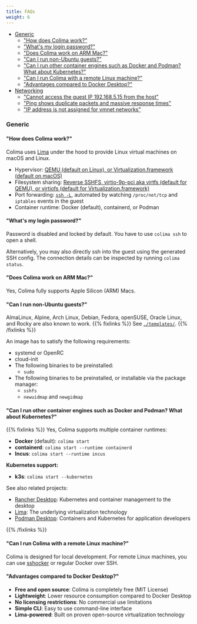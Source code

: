 ```yaml
---
title: FAQs
weight: 6
---
```


<!-- doctoc: https://github.com/thlorenz/doctoc -->

<!-- START doctoc generated TOC please keep comment here to allow auto update -->
<!-- DON'T EDIT THIS SECTION, INSTEAD RE-RUN doctoc TO UPDATE -->

- [Generic](#generic)
  - ["How does Colima work?"](#how-does-colima-work)
  - ["What's my login password?"](#whats-my-login-password)
  - ["Does Colima work on ARM Mac?"](#does-colima-work-on-arm-mac)
  - ["Can I run non-Ubuntu guests?"](#can-i-run-non-ubuntu-guests)
  - ["Can I run other container engines such as Docker and Podman? What about Kubernetes?"](#can-i-run-other-container-engines-such-as-docker-and-podman-what-about-kubernetes)
  - ["Can I run Colima with a remote Linux machine?"](#can-i-run-colima-with-a-remote-linux-machine)
  - ["Advantages compared to Docker Desktop?"](#advantages-compared-to-docker-desktop)
- [Networking](#networking)
  - ["Cannot access the guest IP 192.168.5.15 from the host"](#cannot-access-the-guest-ip-192168515-from-the-host)
  - ["Ping shows duplicate packets and massive response times"](#ping-shows-duplicate-packets-and-massive-response-times)
  - ["IP address is not assigned for vmnet networks"](#ip-address-is-not-assigned-for-vmnet-networks)

### Generic

#### "How does Colima work?"

Colima uses [Lima](https://github.com/lima-vm/lima) under the hood to provide Linux virtual machines on macOS and Linux.

- Hypervisor: [QEMU (default on Linux), or Virtualization.framework (default on macOS)](../config/vmtype/)
- Filesystem sharing: [Reverse SSHFS, virtio-9p-pci aka virtfs (default for QEMU), or virtiofs (default for Virtualization.framework)](../config/mount/)
- Port forwarding: [`ssh -L`](../config/port), automated by watching `/proc/net/tcp` and `iptables` events in the guest
- Container runtime: Docker (default), containerd, or Podman

#### "What's my login password?"

Password is disabled and locked by default.
You have to use `colima ssh` to open a shell.

Alternatively, you may also directly ssh into the guest using the generated SSH config.
The connection details can be inspected by running `colima status`.

#### "Does Colima work on ARM Mac?"

Yes, Colima fully supports Apple Silicon (ARM) Macs.

#### "Can I run non-Ubuntu guests?"

AlmaLinux, Alpine, Arch Linux, Debian, Fedora, openSUSE, Oracle Linux, and Rocky are also known to work.
{{% fixlinks %}}
See [`./templates/`](./templates/).
{{% /fixlinks %}}

An image has to satisfy the following requirements:

- systemd or OpenRC
- cloud-init
- The following binaries to be preinstalled:
  - `sudo`
- The following binaries to be preinstalled, or installable via the package manager:
  - `sshfs`
  - `newuidmap` and `newgidmap`

#### "Can I run other container engines such as Docker and Podman? What about Kubernetes?"

{{% fixlinks %}}
Yes, Colima supports multiple container runtimes:

- **Docker** (default): `colima start`
- **containerd**: `colima start --runtime containerd`
- **Incus**: `colima start --runtime incus`

**Kubernetes support:**

- **k3s**: `colima start --kubernetes`

See also related projects:

- [Rancher Desktop](https://rancherdesktop.io/): Kubernetes and container management to the desktop
- [Lima](https://github.com/lima-vm/lima): The underlying virtualization technology
- [Podman Desktop](https://podman-desktop.io/): Containers and Kubernetes for application developers

{{% /fixlinks %}}

#### "Can I run Colima with a remote Linux machine?"

Colima is designed for local development. For remote Linux machines, you can use [sshocker](https://github.com/lima-vm/sshocker) or regular Docker over SSH.

#### "Advantages compared to Docker Desktop?"

- **Free and open source**: Colima is completely free (MIT License)
- **Lightweight**: Lower resource consumption compared to Docker Desktop
- **No licensing restrictions**: No commercial use limitations
- **Simple CLI**: Easy to use command-line interface
- **Lima-powered**: Built on proven open-source virtualization technology

